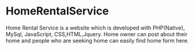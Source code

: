 # HomeRentalService
Home Rental Service is a website which is developed with PHP(Native), MySql, JavaScript, CSS,HTML,Jquery. Home owner can post about their home and people who are seeking home can easily find home form here.
